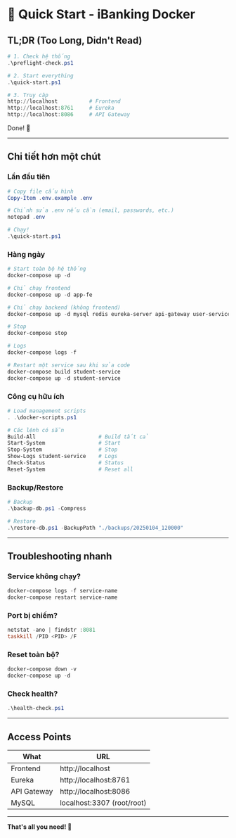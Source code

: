 # 🚀 Quick Start - iBanking Docker

## TL;DR (Too Long, Didn't Read)

```powershell
# 1. Check hệ thống
.\preflight-check.ps1

# 2. Start everything
.\quick-start.ps1

# 3. Truy cập
http://localhost          # Frontend
http://localhost:8761     # Eureka
http://localhost:8086     # API Gateway
```

Done! 🎉

---

## Chi tiết hơn một chút

### Lần đầu tiên
```powershell
# Copy file cấu hình
Copy-Item .env.example .env

# Chỉnh sửa .env nếu cần (email, passwords, etc.)
notepad .env

# Chạy!
.\quick-start.ps1
```

### Hàng ngày
```powershell
# Start toàn bộ hệ thống
docker-compose up -d

# Chỉ chạy frontend
docker-compose up -d app-fe

# Chỉ chạy backend (không frontend)
docker-compose up -d mysql redis eureka-server api-gateway user-service student-service tuition-service payment-service notification-service

# Stop
docker-compose stop

# Logs
docker-compose logs -f

# Restart một service sau khi sửa code
docker-compose build student-service
docker-compose up -d student-service
```

### Công cụ hữu ích
```powershell
# Load management scripts
. .\docker-scripts.ps1

# Các lệnh có sẵn
Build-All                    # Build tất cả
Start-System                 # Start
Stop-System                  # Stop
Show-Logs student-service    # Logs
Check-Status                 # Status
Reset-System                 # Reset all
```

### Backup/Restore
```powershell
# Backup
.\backup-db.ps1 -Compress

# Restore
.\restore-db.ps1 -BackupPath "./backups/20250104_120000"
```

---

## Troubleshooting nhanh

### Service không chạy?
```powershell
docker-compose logs -f service-name
docker-compose restart service-name
```

### Port bị chiếm?
```powershell
netstat -ano | findstr :8081
taskkill /PID <PID> /F
```

### Reset toàn bộ?
```powershell
docker-compose down -v
docker-compose up -d
```

### Check health?
```powershell
.\health-check.ps1
```

---

## Access Points

| What | URL |
|------|-----|
| Frontend | http://localhost |
| Eureka | http://localhost:8761 |
| API Gateway | http://localhost:8086 |
| MySQL | localhost:3307 (root/root) |

---

**That's all you need! 🎊**
